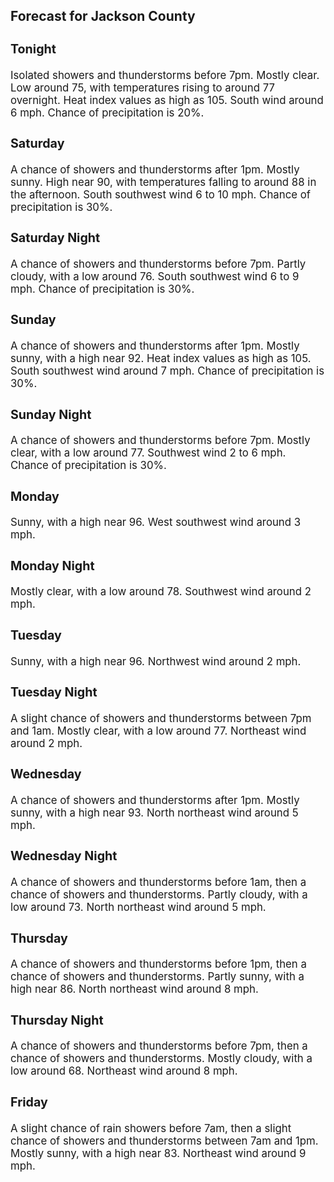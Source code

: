 <div>
   <h2>Forecast for Jackson County</h2>
   <p>
      <div style="font-size:120%">
         <h3>Tonight</h3>Isolated showers and thunderstorms before 7pm. Mostly clear. Low around 75, with temperatures rising to around 77 overnight.
         Heat index values as high as 105. South wind around 6 mph. Chance of precipitation is 20%.<br></div>
   </p>
   <p>
      <div style="font-size:120%">
         <h3>Saturday</h3>A chance of showers and thunderstorms after 1pm. Mostly sunny. High near 90, with temperatures falling to around 88 in the
         afternoon. South southwest wind 6 to 10 mph. Chance of precipitation is 30%.<br></div>
   </p>
   <p>
      <div style="font-size:120%">
         <h3>Saturday Night</h3>A chance of showers and thunderstorms before 7pm. Partly cloudy, with a low around 76. South southwest wind 6 to 9 mph. Chance
         of precipitation is 30%.<br></div>
   </p>
   <p>
      <div style="font-size:120%">
         <h3>Sunday</h3>A chance of showers and thunderstorms after 1pm. Mostly sunny, with a high near 92. Heat index values as high as 105. South
         southwest wind around 7 mph. Chance of precipitation is 30%.<br></div>
   </p>
   <p>
      <div style="font-size:120%">
         <h3>Sunday Night</h3>A chance of showers and thunderstorms before 7pm. Mostly clear, with a low around 77. Southwest wind 2 to 6 mph. Chance of
         precipitation is 30%.<br></div>
   </p>
   <p>
      <div style="font-size:120%">
         <h3>Monday</h3>Sunny, with a high near 96. West southwest wind around 3 mph.<br></div>
   </p>
   <p>
      <div style="font-size:120%">
         <h3>Monday Night</h3>Mostly clear, with a low around 78. Southwest wind around 2 mph.<br></div>
   </p>
   <p>
      <div style="font-size:120%">
         <h3>Tuesday</h3>Sunny, with a high near 96. Northwest wind around 2 mph.<br></div>
   </p>
   <p>
      <div style="font-size:120%">
         <h3>Tuesday Night</h3>A slight chance of showers and thunderstorms between 7pm and 1am. Mostly clear, with a low around 77. Northeast wind around
         2 mph.<br></div>
   </p>
   <p>
      <div style="font-size:120%">
         <h3>Wednesday</h3>A chance of showers and thunderstorms after 1pm. Mostly sunny, with a high near 93. North northeast wind around 5 mph.<br></div>
   </p>
   <p>
      <div style="font-size:120%">
         <h3>Wednesday Night</h3>A chance of showers and thunderstorms before 1am, then a chance of showers and thunderstorms. Partly cloudy, with a low around
         73. North northeast wind around 5 mph.<br></div>
   </p>
   <p>
      <div style="font-size:120%">
         <h3>Thursday</h3>A chance of showers and thunderstorms before 1pm, then a chance of showers and thunderstorms. Partly sunny, with a high near
         86. North northeast wind around 8 mph.<br></div>
   </p>
   <p>
      <div style="font-size:120%">
         <h3>Thursday Night</h3>A chance of showers and thunderstorms before 7pm, then a chance of showers and thunderstorms. Mostly cloudy, with a low around
         68. Northeast wind around 8 mph.<br></div>
   </p>
   <p>
      <div style="font-size:120%">
         <h3>Friday</h3>A slight chance of rain showers before 7am, then a slight chance of showers and thunderstorms between 7am and 1pm. Mostly
         sunny, with a high near 83. Northeast wind around 9 mph.<br></div>
   </p>
</div>